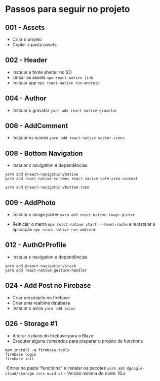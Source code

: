 # Passos para seguir no projeto

## 001 - Assets

- Criar o projeto
- Copiar a pasta assets

## 002 - Header

- Instalar a fonte shelter no SO
- Linkar os assets `npx react-native link`
- Instalar app `npx react-native run-android`

## 004 - Author

- Instalar o gravatar `yarn add react-native-gravatar`

## 006 - AddComment

- Instalar os icones `yarn add react-native-vector-icons`

## 008 - Bottom Navigation

- Instalar o navigation e dependências

```
yarn add @react-navigation/native
yarn add react-native-screens react-native-safe-area-context

yarn add @react-navigation/bottom-tabs
```

## 009 - AddPhoto

- Instalar o image picker `yarn add react-native-image-picker`

- Reiniciar o metro `npx react-native start --reset-cache` e reinstalar a aplicação `npx react-native run-android`

## 012 - AuthOrProfile

- Instalar o navigation e dependências

```
yarn add @react-navigation/stack
yarn add react-native-gesture-handler
```

## 024 - Add Post no Firebase

- Criar um projeto no firebase
 - Criar uma realtime database
- Instalar o axios `yarn add axios`

## 026 - Storage #1

- Alterar o plano do firebase para o Blaze
- Executar alguns comandos para preparar o projeto de functions

```
npm install -g firebase-tools
firebase login
firebase init
```

-Entrar na pasta "functions" e instalar os pacotes `yarn add @google-cloud/storage cors uuid-v4`
    - Versão mínima do node: 16.x